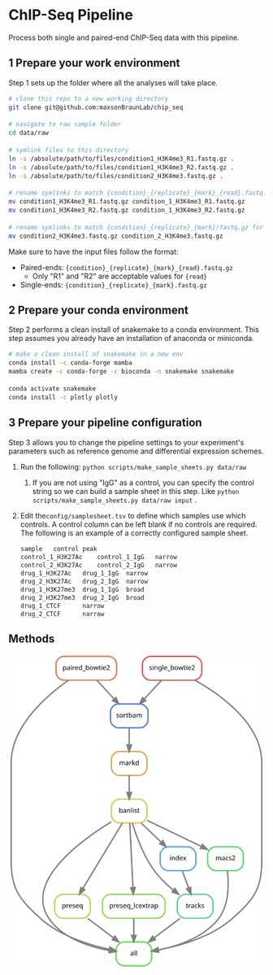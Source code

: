 # ChIP-Seq Pipeline

Process both single and paired-end ChIP-Seq data with this pipeline. 

## 1 Prepare your work environment

Step 1 sets up the folder where all the analyses will take place.

```bash
# clone this repo to a new working directory
git clone git@github.com:maxsonBraunLab/chip_seq

# navigate to raw sample folder
cd data/raw

# symlink files to this directory
ln -s /absolute/path/to/files/condition1_H3K4me3_R1.fastq.gz .
ln -s /absolute/path/to/files/condition1_H3K4me3_R2.fastq.gz .
ln -s /absolute/path/to/files/condition2_H3K4me3.fastq.gz .

# rename symlinks to match {condition}_{replicate}_{mark}_{read}.fastq.gz for PE reads
mv condition1_H3K4me3_R1.fastq.gz condition_1_H3K4me3_R1.fastq.gz
mv condition1_H3K4me3_R2.fastq.gz condition_1_H3K4me3_R2.fastq.gz

# rename symlinks to match {condition}_{replicate}_{mark}/fastq.gz for SE reads
mv condition2_H3K4me3.fastq.gz condition_2_H3K4me3.fastq.gz
```

Make sure to have the input files follow the format:

* Paired-ends: `{condition}_{replicate}_{mark}_{read}.fastq.gz`
  * Only "R1" and "R2" are acceptable values for `{read}`
* Single-ends: `{condition}_{replicate}_{mark}.fastq.gz`



## 2 Prepare your conda environment

Step 2 performs a clean install of snakemake to a conda environment. This step assumes you already have an installation of anaconda or miniconda. 

```bash
# make a clean install of snakemake in a new env
conda install -c conda-forge mamba
mamba create -c conda-forge -c bioconda -n snakemake snakemake

conda activate snakemake
conda install -c plotly plotly
```

## 3 Prepare your pipeline configuration

Step 3 allows you to change the pipeline settings to your experiment's parameters such as reference genome and differential expression schemes. 

1. Run the following: `python scripts/make_sample_sheets.py data/raw`

   1. If you are not using "IgG" as a control, you can specify the control string so we can build a sample sheet in this step. Like `python scripts/make_sample_sheets.py data/raw input` . 

2. Edit the`config/samplesheet.tsv` to define which samples use which controls. A control column can be left blank if no controls are required. The following is an example of a correctly configured sample sheet. 

   ```
   sample	control	peak
   control_1_H3K27Ac	control_1_IgG	narrow
   control_2_H3K27Ac	control_2_IgG	narrow
   drug_1_H3K27Ac	drug_1_IgG	narrow
   drug_2_H3K27Ac	drug_2_IgG	narrow
   drug_1_H3K27me3	drug_1_IgG	broad
   drug_2_H3K27me3	drug_2_IgG	broad
   drug_1_CTCF		narrow
   drug_2_CTCF		narrow
   ```



## Methods

![](rulegraph.svg)
